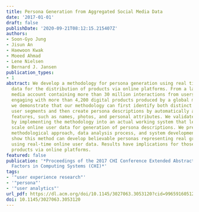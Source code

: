 ```yaml
---
title: Persona Generation from Aggregated Social Media Data
date: '2017-01-01'
draft: false
publishDate: '2020-09-21T08:12:15.215407Z'
authors:
- Soon-Gyo Jung
- Jisun An
- Haewoon Kwak
- Moeed Ahmad
- Lene Nielsen
- Bernard J. Jansen
publication_types:
- 1
abstract: We develop a methodology for persona generation using real time social media
  data for the distribution of products via online platforms. From a large social
  media account containing more than 30 million interactions from users from 181 countries
  engaging with more than 4,200 digital products produced by a global media corporation,
  we demonstrate that our methodology can first identify both distinct and impactful
  user segments and then create persona descriptions by automatically adding pertinent
  features, such as names, photos, and personal attributes. We validate our approach
  by implementing the methodology into an actual working system that leverages large
  scale online user data for generation of persona descriptions. We present the overall
  methodological approach, data analysis process, and system development. Findings
  show this method can develop believable personas representing real groups of people
  using real-time online user data. Results have implications for those distributing
  products via online platforms.
featured: false
publication: '*Proceedings of the 2017 CHI Conference Extended Abstracts on Human
  Factors in Computing Systems (CHI)*'
tags:
- '"user experience research"'
- '"persona"'
- '"user analytics"'
url_pdf: https://dl.acm.org/doi/10.1145/3027063.3053120?cid=99659160512
doi: 10.1145/3027063.3053120
---
```


